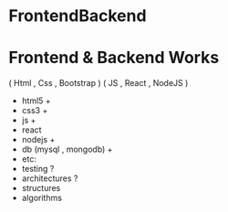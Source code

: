 # FrontendBackend
Frontend &amp; Backend Works
============================
( Html , Css , Bootstrap )
( JS , React , NodeJS )

* html5 +
* css3  +
* js +
* react
* nodejs +
* db (mysql , mongodb) +
* etc:
* testing ?
* architectures ?
* structures
* algorithms
